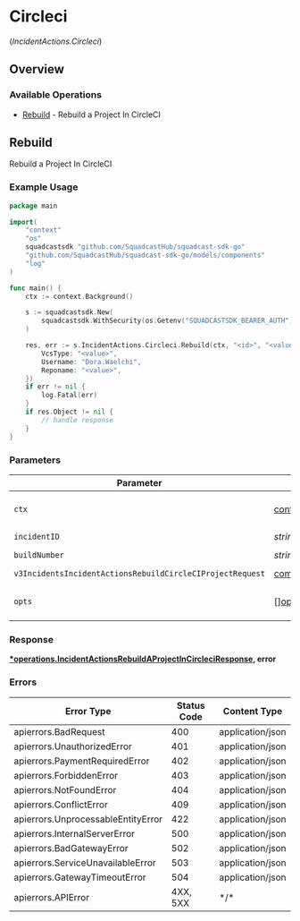 # Circleci
(*IncidentActions.Circleci*)

## Overview

### Available Operations

* [Rebuild](#rebuild) - Rebuild a Project In CircleCI

## Rebuild

Rebuild a Project In CircleCI

### Example Usage

<!-- UsageSnippet language="go" operationID="IncidentActions_rebuildAProjectInCircleci" method="post" path="/v3/incidents/{incidentID}/actions/circleci/rebuild/{buildNumber}" -->
```go
package main

import(
	"context"
	"os"
	squadcastsdk "github.com/SquadcastHub/squadcast-sdk-go"
	"github.com/SquadcastHub/squadcast-sdk-go/models/components"
	"log"
)

func main() {
    ctx := context.Background()

    s := squadcastsdk.New(
        squadcastsdk.WithSecurity(os.Getenv("SQUADCASTSDK_BEARER_AUTH")),
    )

    res, err := s.IncidentActions.Circleci.Rebuild(ctx, "<id>", "<value>", components.V3IncidentsIncidentActionsRebuildCircleCIProjectRequest{
        VcsType: "<value>",
        Username: "Dora.Waelchi",
        Reponame: "<value>",
    })
    if err != nil {
        log.Fatal(err)
    }
    if res.Object != nil {
        // handle response
    }
}
```

### Parameters

| Parameter                                                                                                                                                | Type                                                                                                                                                     | Required                                                                                                                                                 | Description                                                                                                                                              |
| -------------------------------------------------------------------------------------------------------------------------------------------------------- | -------------------------------------------------------------------------------------------------------------------------------------------------------- | -------------------------------------------------------------------------------------------------------------------------------------------------------- | -------------------------------------------------------------------------------------------------------------------------------------------------------- |
| `ctx`                                                                                                                                                    | [context.Context](https://pkg.go.dev/context#Context)                                                                                                    | :heavy_check_mark:                                                                                                                                       | The context to use for the request.                                                                                                                      |
| `incidentID`                                                                                                                                             | *string*                                                                                                                                                 | :heavy_check_mark:                                                                                                                                       | N/A                                                                                                                                                      |
| `buildNumber`                                                                                                                                            | *string*                                                                                                                                                 | :heavy_check_mark:                                                                                                                                       | N/A                                                                                                                                                      |
| `v3IncidentsIncidentActionsRebuildCircleCIProjectRequest`                                                                                                | [components.V3IncidentsIncidentActionsRebuildCircleCIProjectRequest](../../models/components/v3incidentsincidentactionsrebuildcircleciprojectrequest.md) | :heavy_check_mark:                                                                                                                                       | N/A                                                                                                                                                      |
| `opts`                                                                                                                                                   | [][operations.Option](../../models/operations/option.md)                                                                                                 | :heavy_minus_sign:                                                                                                                                       | The options for this request.                                                                                                                            |

### Response

**[*operations.IncidentActionsRebuildAProjectInCircleciResponse](../../models/operations/incidentactionsrebuildaprojectincircleciresponse.md), error**

### Errors

| Error Type                         | Status Code                        | Content Type                       |
| ---------------------------------- | ---------------------------------- | ---------------------------------- |
| apierrors.BadRequest               | 400                                | application/json                   |
| apierrors.UnauthorizedError        | 401                                | application/json                   |
| apierrors.PaymentRequiredError     | 402                                | application/json                   |
| apierrors.ForbiddenError           | 403                                | application/json                   |
| apierrors.NotFoundError            | 404                                | application/json                   |
| apierrors.ConflictError            | 409                                | application/json                   |
| apierrors.UnprocessableEntityError | 422                                | application/json                   |
| apierrors.InternalServerError      | 500                                | application/json                   |
| apierrors.BadGatewayError          | 502                                | application/json                   |
| apierrors.ServiceUnavailableError  | 503                                | application/json                   |
| apierrors.GatewayTimeoutError      | 504                                | application/json                   |
| apierrors.APIError                 | 4XX, 5XX                           | \*/\*                              |